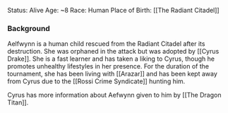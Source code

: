 Status: Alive
Age: ~8
Race: Human
Place of Birth: [[The Radiant Citadel]]

### Background
Aelfwynn is a human child rescued from the Radiant Citadel after its destruction. She was orphaned in the attack but was adopted by [[Cyrus Drake]]. She is a fast learner and has taken a liking to Cyrus, though he promotes unhealthy lifestyles in her presence. For the duration of the tournament, she has been living with [[Arazar]] and has been kept away from Cyrus due to the [[Rossi Crime Syndicate]] hunting him.

Cyrus has more information about Aefwynn given to him by [[The Dragon Titan]].